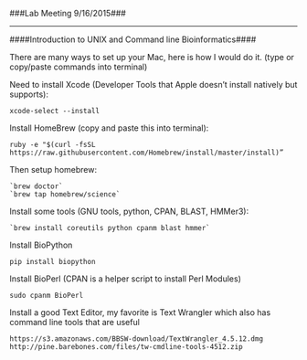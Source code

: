 ###Lab Meeting 9/16/2015###

___
####Introduction to UNIX and Command line Bioinformatics####

There are many ways to set up your Mac, here is how I would do it. (type or copy/paste commands into terminal)

Need to install Xcode (Developer Tools that Apple doesn’t install natively but supports):

`xcode-select --install`

Install HomeBrew (copy and paste this into terminal):

```ruby -e "$(curl -fsSL https://raw.githubusercontent.com/Homebrew/install/master/install)”```

Then setup homebrew:

	`brew doctor`
	`brew tap homebrew/science`
	
Install some tools (GNU tools, python, CPAN, BLAST, HMMer3):

	`brew install coreutils python cpanm blast hmmer`

Install BioPython

`pip install biopython`

Install BioPerl (CPAN is a helper script to install Perl Modules)

`sudo cpanm BioPerl`

Install a good Text Editor, my favorite is Text Wrangler which also has command line tools that are useful
```
https://s3.amazonaws.com/BBSW-download/TextWrangler_4.5.12.dmg
http://pine.barebones.com/files/tw-cmdline-tools-4512.zip
```

